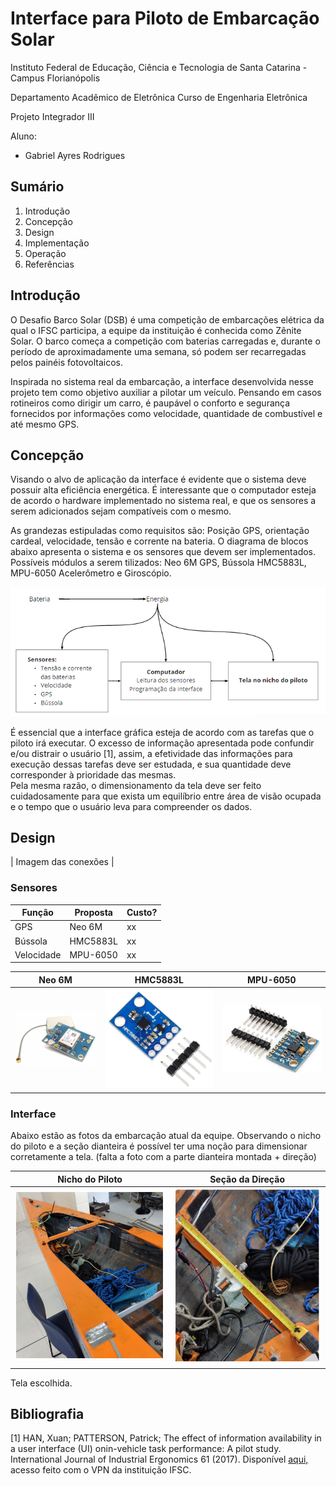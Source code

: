 # Interface para Piloto de Embarcação Solar

Instituto Federal de Educação, Ciência e Tecnologia de Santa Catarina - Campus Florianópolis

Departamento Acadêmico de Eletrônica Curso de Engenharia Eletrônica

Projeto Integrador III

Aluno:

* Gabriel Ayres Rodrigues


## Sumário

1. Introdução
2. Concepção
3. Design
4. Implementação
5. Operação
6. Referências


## Introdução 

O Desafio Barco Solar (DSB) é uma competição de embarcações elétrica da qual o IFSC participa, a equipe da instituição é conhecida como Zênite Solar. O barco começa a competição com baterias carregadas e, durante o período de aproximadamente uma semana, só podem ser recarregadas pelos painéis fotovoltaicos.

Inspirada no sistema real da embarcação, a interface desenvolvida nesse projeto tem como objetivo auxiliar a pilotar um veículo. Pensando em casos rotineiros como dirigir um carro, é paupável o conforto e segurança fornecidos por informações como velocidade, quantidade de combustível e até mesmo GPS.


## Concepção 

Visando o alvo de aplicação da interface é evidente que o sistema deve possuir alta eficiência energética. É interessante que o computador esteja de acordo o hardware implementado no sistema real, e que os sensores a serem adicionados sejam compatíveis com o mesmo.

As grandezas estipuladas como requisitos são: Posição GPS, orientação cardeal, velocidade, tensão e corrente na bateria. O diagrama de blocos abaixo apresenta o sistema e os sensores que devem ser implementados. Possíveis módulos a serem tilizados: Neo 6M GPS, Bússola HMC5883L, MPU-6050 Acelerômetro e Giroscópio.

![Diagrama concepção](https://github.com/ayresgit/Interface_para_Piloto_de_Embarcacao_Solar/blob/5f6bf20e956930dfbec1722abd79817f228a61f0/Imagens/Diagrama_concep%C3%A7%C3%A3o.PNG)

É essencial que a interface gráfica esteja de acordo com as tarefas que o piloto irá executar. O excesso de informação apresentada pode confundir e/ou distrair o usuário [1], assim, a efetividade das informações para execução dessas tarefas deve ser estudada, e sua quantidade deve corresponder à prioridade das mesmas.                                   
Pela mesma razão, o dimensionamento da tela deve ser feito cuidadosamente para que exista um equilíbrio entre área de visão ocupada e o tempo que o usuário leva para compreender os dados.

## Design

| Imagem das conexões |

### Sensores

| Função | Proposta | Custo? |
|--------|----------|--------|
| GPS | Neo 6M | xx |
| Bússola | HMC5883L | xx |
| Velocidade | MPU-6050 | xx |

| Neo 6M | HMC5883L | MPU-6050 |
|--------|--------|--------|
|![Módulo GPS Neo 6M](https://github.com/ayresgit/Interface_para_Piloto_de_Embarcacao_Solar/blob/main/Imagens/Neo%206M.PNG)|![Módulo Bússola Eletrônica](https://github.com/ayresgit/Interface_para_Piloto_de_Embarcacao_Solar/blob/main/Imagens/HMC5883L.PNG)|![Módulo Acelerômetro e Giroscópio](https://github.com/ayresgit/Interface_para_Piloto_de_Embarcacao_Solar/blob/main/Imagens/MPU-6050.PNG)| 

### Interface

Abaixo estão as fotos da embarcação atual da equipe. Observando o nicho do piloto e a seção dianteira é possível ter uma noção para dimensionar corretamente a tela.
(falta a foto com a parte dianteira montada + direção)

| Nicho do Piloto | Seção da Direção |
|--------|------|
|![Nicho do piloto](https://github.com/ayresgit/Interface_para_Piloto_de_Embarcacao_Solar/blob/899df3555cb04dffced7e3e54e8f571c010092bf/Imagens/Nicho_do_Piloto.png)|![Diâmetro da Seção da Direção](https://github.com/ayresgit/Interface_para_Piloto_de_Embarcacao_Solar/blob/899df3555cb04dffced7e3e54e8f571c010092bf/Imagens/Di%C3%A2metro_Se%C3%A7%C3%A3o_da_Dire%C3%A7%C3%A3o.png)|

Tela escolhida.

## Bibliografia

[1] HAN, Xuan; PATTERSON, Patrick; The effect of information availability in a user interface (UI) onin-vehicle task performance: A pilot study. International Journal of Industrial Ergonomics 61 (2017). Disponível [aqui,](https://reader.elsevier.com/reader/sd/pii/S0169814117302731?token=7DC00FCEEDEFC402D3D6EA906F4603617028E6641A210E748B19B247E6C2FCBBDEB48597B2F2B649EFB50A7646E7A4F1&originRegion=us-east-1&originCreation=20211208114113) acesso feito com o VPN da instituição IFSC.

